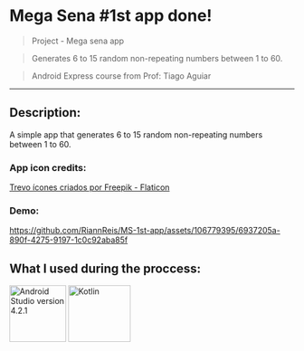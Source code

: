 # Mega Sena #1st app done!

> Project - Mega sena app

> Generates 6 to 15 random non-repeating numbers between 1 to 60.


> Android Express course from Prof: Tiago Aguiar

---

## Description:
A simple app that generates 6 to 15 random non-repeating numbers between 1 to 60.

### App icon credits:
<a href="https://www.flaticon.com/br/icones-gratis/trevo" title="trevo ícones">Trevo ícones criados por Freepik - Flaticon</a>

### Demo:

https://github.com/RiannReis/MS-1st-app/assets/106779395/6937205a-890f-4275-9197-1c0c92aba85f

## What I used during the proccess:

<img src="https://github.com/RiannReis/MS-1st-app/assets/106779395/17107d83-9d49-4645-9be3-f53138514d28" alt="Android Studio version 4.2.1" width="100" height="100">

<img src="https://github.com/RiannReis/MS-1st-app/assets/106779395/4d0c5aba-a578-4bcc-bdd9-abaf85f2e3f4" alt="Kotlin" width="110" height="100">







